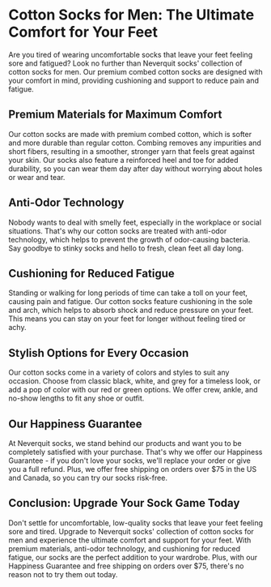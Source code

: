 # Cotton Socks for Men: The Ultimate Comfort for Your Feet

Are you tired of wearing uncomfortable socks that leave your feet feeling sore and fatigued? Look no further than Neverquit socks' collection of cotton socks for men. Our premium combed cotton socks are designed with your comfort in mind, providing cushioning and support to reduce pain and fatigue.

## Premium Materials for Maximum Comfort

Our cotton socks are made with premium combed cotton, which is softer and more durable than regular cotton. Combing removes any impurities and short fibers, resulting in a smoother, stronger yarn that feels great against your skin. Our socks also feature a reinforced heel and toe for added durability, so you can wear them day after day without worrying about holes or wear and tear.

## Anti-Odor Technology

Nobody wants to deal with smelly feet, especially in the workplace or social situations. That's why our cotton socks are treated with anti-odor technology, which helps to prevent the growth of odor-causing bacteria. Say goodbye to stinky socks and hello to fresh, clean feet all day long.

## Cushioning for Reduced Fatigue

Standing or walking for long periods of time can take a toll on your feet, causing pain and fatigue. Our cotton socks feature cushioning in the sole and arch, which helps to absorb shock and reduce pressure on your feet. This means you can stay on your feet for longer without feeling tired or achy.

## Stylish Options for Every Occasion

Our cotton socks come in a variety of colors and styles to suit any occasion. Choose from classic black, white, and grey for a timeless look, or add a pop of color with our red or green options. We offer crew, ankle, and no-show lengths to fit any shoe or outfit.

## Our Happiness Guarantee

At Neverquit socks, we stand behind our products and want you to be completely satisfied with your purchase. That's why we offer our Happiness Guarantee - if you don't love your socks, we'll replace your order or give you a full refund. Plus, we offer free shipping on orders over $75 in the US and Canada, so you can try our socks risk-free.

## Conclusion: Upgrade Your Sock Game Today

Don't settle for uncomfortable, low-quality socks that leave your feet feeling sore and tired. Upgrade to Neverquit socks' collection of cotton socks for men and experience the ultimate comfort and support for your feet. With premium materials, anti-odor technology, and cushioning for reduced fatigue, our socks are the perfect addition to your wardrobe. Plus, with our Happiness Guarantee and free shipping on orders over $75, there's no reason not to try them out today.